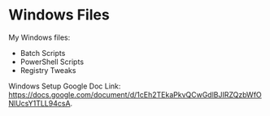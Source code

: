 # Windows Files

My Windows files:
- Batch Scripts
- PowerShell Scripts
- Registry Tweaks

Windows Setup Google Doc Link:
https://docs.google.com/document/d/1cEh2TEkaPkvQCwGdlBJIRZQzbWfONlUcsY1TLL94csA.